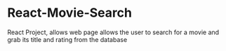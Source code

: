 # React-Movie-Search
React Project, allows web page allows the user to search for a movie and grab its title and rating from the database
